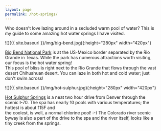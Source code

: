 ```yaml
---
layout: page
permalink: /hot-springs/
---
```

Who doesn't love lazing around in a secluded warm pool of water? This is my guide to some amazing hot water springs I have visited.

![]({{ site.baseurl }}/img/big-bend.jpg){:height="280px" width="420px"}

[Big Bend National Park](https://en.wikipedia.org/wiki/Big_Bend_National_Park) is at the US-Mexico border separated by the Rio Grande in Texas. While the park has numerous attractions worth visiting, our focus is the hot water spring! <br>
This pool of bliss is right next to the Rio Grande that flows through the vast desert Chihuahuan desert. You can laze in both hot and cold water; just don't swim across! 


![]({{ site.baseurl }}/img/hot-sulphur.jpg){:height="280px" width="420px"}

[Hot Sulphur Springs](https://en.wikipedia.org/wiki/Hot_Sulphur_Springs,_Colorado) is a neat two hour drive from Denver through the scenic I-70. The spa has nearly 10 pools with various temperatures; the hottest is about 115F and <br>
the coolest, is well, a normal chlorine pool! :-) The Colorado river scenic byway is also a part of the drive to the spa and the river itself, looks like a tiny creek from the springs. 
